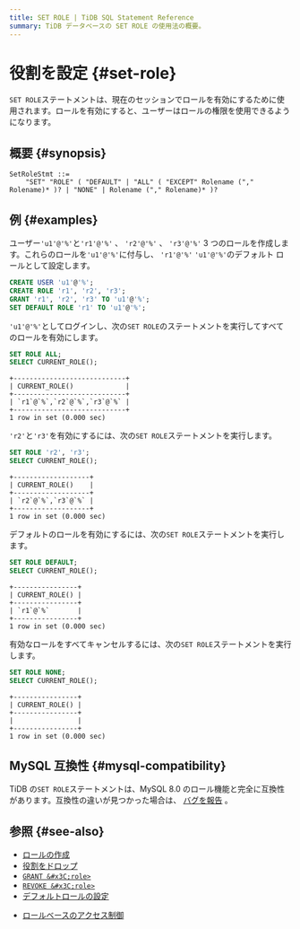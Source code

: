 ```yaml
---
title: SET ROLE | TiDB SQL Statement Reference
summary: TiDB データベースの SET ROLE の使用法の概要。
---
```


# 役割を設定 {#set-role}

`SET ROLE`ステートメントは、現在のセッションでロールを有効にするために使用されます。ロールを有効にすると、ユーザーはロールの権限を使用できるようになります。

## 概要 {#synopsis}

```ebnf+diagram
SetRoleStmt ::=
    "SET" "ROLE" ( "DEFAULT" | "ALL" ( "EXCEPT" Rolename ("," Rolename)* )? | "NONE" | Rolename ("," Rolename)* )?
```

## 例 {#examples}

ユーザー`'u1'@'%'`と`'r1'@'%'` 、 `'r2'@'%'` 、 `'r3'@'%'` 3 つのロールを作成します。これらのロールを`'u1'@'%'`に付与し、 `'r1'@'%'` `'u1'@'%'`のデフォルト ロールとして設定します。

```sql
CREATE USER 'u1'@'%';
CREATE ROLE 'r1', 'r2', 'r3';
GRANT 'r1', 'r2', 'r3' TO 'u1'@'%';
SET DEFAULT ROLE 'r1' TO 'u1'@'%';
```

`'u1'@'%'`としてログインし、次の`SET ROLE`のステートメントを実行してすべてのロールを有効にします。

```sql
SET ROLE ALL;
SELECT CURRENT_ROLE();
```

    +----------------------------+
    | CURRENT_ROLE()             |
    +----------------------------+
    | `r1`@`%`,`r2`@`%`,`r3`@`%` |
    +----------------------------+
    1 row in set (0.000 sec)

`'r2'`と`'r3'`を有効にするには、次の`SET ROLE`ステートメントを実行します。

```sql
SET ROLE 'r2', 'r3';
SELECT CURRENT_ROLE();
```

    +-------------------+
    | CURRENT_ROLE()    |
    +-------------------+
    | `r2`@`%`,`r3`@`%` |
    +-------------------+
    1 row in set (0.000 sec)

デフォルトのロールを有効にするには、次の`SET ROLE`ステートメントを実行します。

```sql
SET ROLE DEFAULT;
SELECT CURRENT_ROLE();
```

    +----------------+
    | CURRENT_ROLE() |
    +----------------+
    | `r1`@`%`       |
    +----------------+
    1 row in set (0.000 sec)

有効なロールをすべてキャンセルするには、次の`SET ROLE`ステートメントを実行します。

```sql
SET ROLE NONE;
SELECT CURRENT_ROLE();
```

    +----------------+
    | CURRENT_ROLE() |
    +----------------+
    |                |
    +----------------+
    1 row in set (0.000 sec)

## MySQL 互換性 {#mysql-compatibility}

TiDB の`SET ROLE`ステートメントは、MySQL 8.0 のロール機能と完全に互換性があります。互換性の違いが見つかった場合は、 [バグを報告](https://docs.pingcap.com/tidb/stable/support) 。

## 参照 {#see-also}

-   [ロールの作成](/sql-statements/sql-statement-create-role.md)
-   [役割をドロップ](/sql-statements/sql-statement-drop-role.md)
-   [`GRANT &#x3C;role>`](/sql-statements/sql-statement-grant-role.md)
-   [`REVOKE &#x3C;role>`](/sql-statements/sql-statement-revoke-role.md)
-   [デフォルトロールの設定](/sql-statements/sql-statement-set-default-role.md)

<CustomContent platform="tidb">

-   [ロールベースのアクセス制御](/role-based-access-control.md)

</CustomContent>
